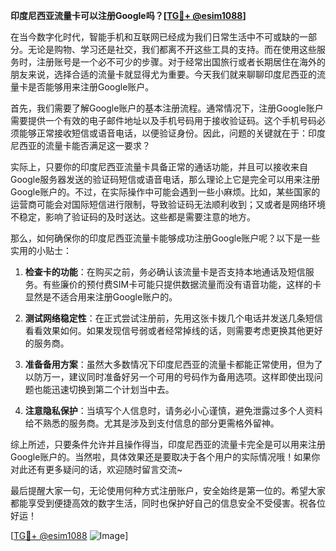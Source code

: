 **印度尼西亚流量卡可以注册Google吗？[[TG💪+ @esim1088](https://t.me/s/esim1088)]**

在当今数字化时代，智能手机和互联网已经成为我们日常生活中不可或缺的一部分。无论是购物、学习还是社交，我们都离不开这些工具的支持。而在使用这些服务时，注册账号是一个必不可少的步骤。对于经常出国旅行或者长期居住在海外的朋友来说，选择合适的流量卡就显得尤为重要。今天我们就来聊聊印度尼西亚的流量卡是否能够用来注册Google账户。

首先，我们需要了解Google账户的基本注册流程。通常情况下，注册Google账户需要提供一个有效的电子邮件地址以及手机号码用于接收验证码。这个手机号码必须能够正常接收短信或语音电话，以便验证身份。因此，问题的关键就在于：印度尼西亚的流量卡能否满足这一要求？

实际上，只要你的印度尼西亚流量卡具备正常的通话功能，并且可以接收来自Google服务器发送的验证码短信或语音电话，那么理论上它是完全可以用来注册Google账户的。不过，在实际操作中可能会遇到一些小麻烦。比如，某些国家的运营商可能会对国际短信进行限制，导致验证码无法顺利收到；又或者是网络环境不稳定，影响了验证码的及时送达。这些都是需要注意的地方。

那么，如何确保你的印度尼西亚流量卡能够成功注册Google账户呢？以下是一些实用的小贴士：

1. **检查卡的功能**：在购买之前，务必确认该流量卡是否支持本地通话及短信服务。有些廉价的预付费SIM卡可能只提供数据流量而没有语音功能，这样的卡显然是不适合用来注册Google账户的。

2. **测试网络稳定性**：在正式尝试注册前，先用这张卡拨几个电话并发送几条短信看看效果如何。如果发现信号弱或者经常掉线的话，则需要考虑更换其他更好的服务商。

3. **准备备用方案**：虽然大多数情况下印度尼西亚的流量卡都能正常使用，但为了以防万一，建议同时准备好另一个可用的号码作为备用选项。这样即使出现问题也能迅速切换到第二个计划当中去。

4. **注意隐私保护**：当填写个人信息时，请务必小心谨慎，避免泄露过多个人资料给不熟悉的服务商。尤其是涉及到支付信息的部分更需格外留神。

综上所述，只要条件允许并且操作得当，印度尼西亚的流量卡完全是可以用来注册Google账户的。当然啦，具体效果还是要取决于各个用户的实际情况哦！如果你对此还有更多疑问的话，欢迎随时留言交流~

最后提醒大家一句，无论使用何种方式注册账户，安全始终是第一位的。希望大家都能享受到便捷高效的数字生活，同时也保护好自己的信息安全不受侵害。祝各位好运！

[[TG💪+ @esim1088](https://t.me/s/esim1088) ![Image](https://i.postimg.cc/4NQfJmqS/Snipaste-2025-05-13-00-14-12.png)]